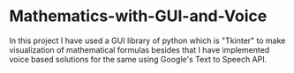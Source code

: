 # Mathematics-with-GUI-and-Voice
In this project I have used a GUI library of python which is "Tkinter" to make visualization of mathematical formulas besides that I have implemented voice based solutions for the same using Google's Text to Speech API.
